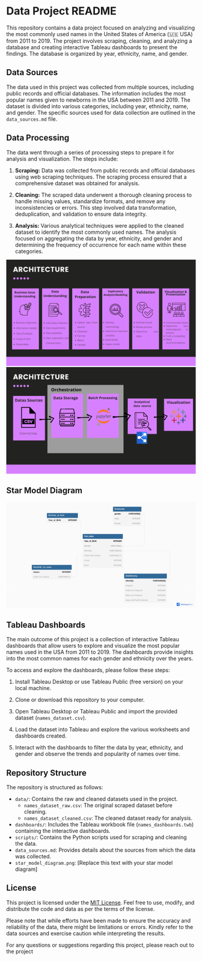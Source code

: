 # Data Project README

This repository contains a data project focused on analyzing and visualizing the most commonly used names in the United States of America (🇺🇸 USA) from 2011 to 2019. The project involves scraping, cleaning, and analyzing a database and creating interactive Tableau dashboards to present the findings. The database is organized by year, ethnicity, name, and gender.

## Data Sources

The data used in this project was collected from multiple sources, including public records and official databases. The information includes the most popular names given to newborns in the USA between 2011 and 2019. The dataset is divided into various categories, including year, ethnicity, name, and gender. The specific sources used for data collection are outlined in the `data_sources.md` file.

## Data Processing

The data went through a series of processing steps to prepare it for analysis and visualization. The steps include:

1. **Scraping:** Data was collected from public records and official databases using web scraping techniques. The scraping process ensured that a comprehensive dataset was obtained for analysis.

2. **Cleaning:** The scraped data underwent a thorough cleaning process to handle missing values, standardize formats, and remove any inconsistencies or errors. This step involved data transformation, deduplication, and validation to ensure data integrity.

3. **Analysis:** Various analytical techniques were applied to the cleaned dataset to identify the most commonly used names. The analysis focused on aggregating the data by year, ethnicity, and gender and determining the frequency of occurrence for each name within these categories.

![Architecture](ar_1.png)
![Architecture](ar_2.png)

## Star Model Diagram

![Star Model Diagram](DBL_Names-1.png)

## Tableau Dashboards

The main outcome of this project is a collection of interactive Tableau dashboards that allow users to explore and visualize the most popular names used in the USA from 2011 to 2019. The dashboards provide insights into the most common names for each gender and ethnicity over the years.

To access and explore the dashboards, please follow these steps:

1. Install Tableau Desktop or use Tableau Public (free version) on your local machine.

2. Clone or download this repository to your computer.

3. Open Tableau Desktop or Tableau Public and import the provided dataset (`names_dataset.csv`).

4. Load the dataset into Tableau and explore the various worksheets and dashboards created.

5. Interact with the dashboards to filter the data by year, ethnicity, and gender and observe the trends and popularity of names over time.

## Repository Structure

The repository is structured as follows:

- `data/`: Contains the raw and cleaned datasets used in the project.
  - `names_dataset_raw.csv`: The original scraped dataset before cleaning.
  - `names_dataset_cleaned.csv`: The cleaned dataset ready for analysis.
- `dashboards/`: Includes the Tableau workbook file (`names_dashboards.twb`) containing the interactive dashboards.
- `scripts/`: Contains the Python scripts used for scraping and cleaning the data.
- `data_sources.md`: Provides details about the sources from which the data was collected.
- `star_model_diagram.png`: [Replace this text with your star model diagram]

## License

This project is licensed under the [MIT License](LICENSE). Feel free to use, modify, and distribute the code and data as per the terms of the license.

Please note that while efforts have been made to ensure the accuracy and reliability of the data, there might be limitations or errors. Kindly refer to the data sources and exercise caution while interpreting the results.

For any questions or suggestions regarding this project, please reach out to the project
